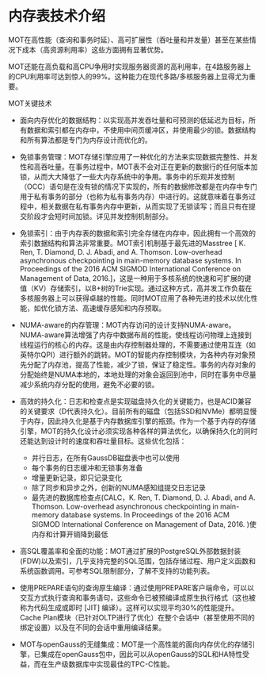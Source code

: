 # 内存表技术介绍<a name="ZH-CN_TOPIC_0257647912"></a>

MOT在高性能（查询和事务时延）、高可扩展性（吞吐量和并发量）甚至在某些情况下成本（高资源利用率）这些方面拥有显著优势。

MOT还能在高负载和高CPU争用时实现服务器资源的高利用率，在4路服务器上的CPU利用率可达到惊人的99%。这种能力在现代多路/多核服务器上显得尤为重要。

MOT关键技术

- 面向内存优化的数据结构：以实现高并发吞吐量和可预测的低延迟为目标，所有数据和索引都在内存中，不使用中间页缓冲区，并使用最少的锁。数据结构和所有算法都是专门为内存设计而优化的。
- 免锁事务管理：MOT存储引擎应用了一种优化的方法来实现数据完整性、并发性和高吞吐量。在事务过程中，MOT表不会对正在更新的数据行的任何版本加锁，从而大大降低了一些大内存系统中的争用。事务中的乐观并发控制（OCC）语句是在没有锁的情况下实现的，所有的数据修改都是在内存中专门用于私有事务的部分（也称为私有事务内存）中进行的。这就意味着在事务过程中，相关数据在私有事务内存中更新，从而实现了无锁读写；而且只有在提交阶段才会短时间加锁。详见并发控制机制部分。
- 免锁索引：由于内存表的数据和索引完全存储在内存中，因此拥有一个高效的索引数据结构和算法非常重要。MOT索引机制基于最先进的Masstree \[  K. Ren, T. Diamond, D. J. Abadi, and A. Thomson. Low-overhead asynchronous checkpointing in main-memory database systems. In Proceedings of the 2016 ACM SIGMOD International Conference on Management of Data, 2016.\]，这是一种用于多核系统的快速和可扩展的键值（KV）存储索引，以B+树的Trie实现。通过这种方式，高并发工作负载在多核服务器上可以获得卓越的性能。同时MOT应用了各种先进的技术以优化性能，如优化锁方法、高速缓存感知和内存预取。
- NUMA-aware的内存管理：MOT内存访问的设计支持NUMA-aware。NUMA-aware算法增强了内存中数据布局的性能，使线程访问物理上连接到线程运行的核心的内存。这是由内存控制器处理的，不需要通过使用互连（如英特尔QPI）进行额外的跳转。MOT的智能内存控制模块，为各种内存对象预先分配了内存池，提高了性能，减少了锁，保证了稳定性。事务的内存对象的分配始终是NUMA本地的，本地处理的对象会返回到池中，同时在事务中尽量减少系统内存分配的使用，避免不必要的锁。
- 高效的持久化：日志和检查点是实现磁盘持久化的关键能力，也是ACID兼容的关键要求（D代表持久化）。目前所有的磁盘（包括SSD和NVMe）都明显慢于内存，因此持久化是基于内存数据库引擎的瓶颈。作为一个基于内存的存储引擎，MOT的持久化设计必须实现各种各样的算法优化，以确保持久化的同时还能达到设计时的速度和吞吐量目标。这些优化包括：

  - 并行日志，在所有GaussDB磁盘表中也可以使用
  - 每个事务的日志缓冲和无锁事务准备
  - 增量更新记录，即只记录变化
  - 除了同步和异步之外，创新的NUMA感知组提交日志记录
  - 最先进的数据库检查点\(CALC，K. Ren, T. Diamond, D. J. Abadi, and A. Thomson. Low-overhead asynchronous checkpointing in main-memory database systems. In Proceedings of the 2016 ACM SIGMOD International Conference on Management of Data, 2016. \)使内存和计算开销降到最低

- 高SQL覆盖率和全面的功能：MOT通过扩展的PostgreSQL外部数据封装\(FDW\)以及索引，几乎支持完整的SQL范围，包括存储过程、用户定义函数和系统函数调用。可参考SQL限制部分，了解不支持的功能列表。
- 使用PREPARE语句的查询原生编译：通过使用PREPARE客户端命令，可以以交互方式执行查询和事务语句，这些命令已被预编译成原生执行格式（这也被称为代码生成或即时 \[JIT\] 编译）。这样可以实现平均30%的性能提升。Cache Plan模块（已针对OLTP进行了优化）在整个会话中（甚至使用不同的绑定设置）以及在不同的会话中重用编译结果。
- MOT与openGauss的无缝集成：MOT是一个高性能的面向内存优化的存储引擎，已集成在openGauss包中，因此可以从openGauss的SQL和HA特性受益，而在生产级数据库中实现最佳的TPC-C性能。

